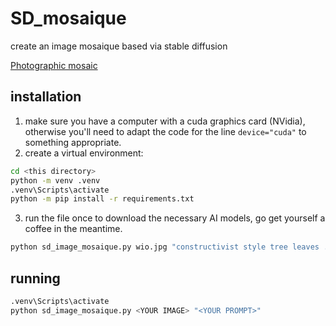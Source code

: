 # SD_mosaique
create an image mosaique based via stable diffusion


[Photographic mosaic](https://en.wikipedia.org/wiki/Photographic_mosaic)

## installation

1. make sure you have a computer with a cuda graphics card (NVidia), otherwise you'll need to adapt the code for the line `device="cuda"` to something appropriate.
2. create a virtual environment:
```bash
cd <this directory>
python -m venv .venv
.venv\Scripts\activate
python -m pip install -r requirements.txt
```
3. run the file once to download the necessary AI models, go get yourself a coffee in the meantime.
```bash
python sd_image_mosaique.py wio.jpg "constructivist style tree leaves . geometric shapes, bold colors, dynamic composition, propaganda art style"
```

## running

```bash
.venv\Scripts\activate
python sd_image_mosaique.py <YOUR IMAGE> "<YOUR PROMPT>"
```
